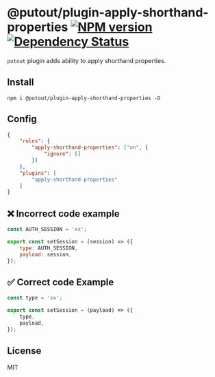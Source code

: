 # @putout/plugin-apply-shorthand-properties [![NPM version][NPMIMGURL]][NPMURL] [![Dependency Status][DependencyStatusIMGURL]][DependencyStatusURL]

[NPMIMGURL]:                https://img.shields.io/npm/v/@putout/plugin-apply-shorthand-properties.svg?style=flat&longCache=true
[NPMURL]:                   https://npmjs.org/package/@putout/plugin-apply-shorthand-properties"npm"

[DependencyStatusURL]:      https://david-dm.org/coderaiser/putout?path=packages/plugin-apply-shorthand-properties
[DependencyStatusIMGURL]:   https://david-dm.org/coderaiser/putout.svg?path=packages/plugin-apply-shorthand-properties

`putout` plugin adds ability to apply shorthand properties.

## Install

```
npm i @putout/plugin-apply-shorthand-properties -D
```

## Config

```json
{
    "rules": {
        "apply-shorthand-properties": ["on", {
            "ignore": []
        }]
    },
    "plugins": [
        "apply-shorthand-properties"
    ]
}
```

## ❌ Incorrect code example

```js
const AUTH_SESSION = 'xx';

export const setSession = (session) => ({
    type: AUTH_SESSION,
    payload: session,
});
```

## ✅ Correct code Example

```js
const type = 'xx';

export const setSession = (payload) => ({
    type,
    payload,
});
```

## License

MIT

